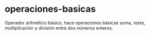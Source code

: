 # operaciones-basicas
Operador aritmético básico, hace operaciones básicas suma, resta, multiplicación y división entre dos números enteros.
